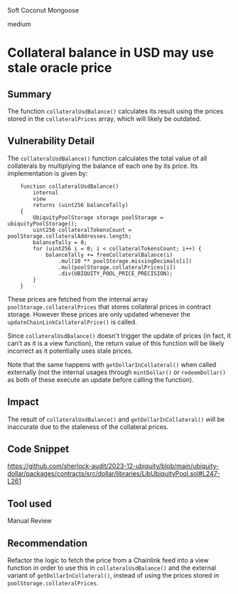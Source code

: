 Soft Coconut Mongoose

medium

# Collateral balance in USD may use stale oracle price

## Summary

The function `collateralUsdBalance()` calculates its result using the prices stored in the `collateralPrices` array, which will likely be outdated.

## Vulnerability Detail

The `collateralUsdBalance()` function calculates the total value of all collaterals by multiplying the balance of each one by its price. Its implementation is given by:

```solidity
    function collateralUsdBalance()
        internal
        view
        returns (uint256 balanceTally)
    {
        UbiquityPoolStorage storage poolStorage = ubiquityPoolStorage();
        uint256 collateralTokensCount = poolStorage.collateralAddresses.length;
        balanceTally = 0;
        for (uint256 i = 0; i < collateralTokensCount; i++) {
            balanceTally += freeCollateralBalance(i)
                .mul(10 ** poolStorage.missingDecimals[i])
                .mul(poolStorage.collateralPrices[i])
                .div(UBIQUITY_POOL_PRICE_PRECISION);
        }
    }
```

These prices are fetched from the internal array `poolStorage.collateralPrices` that stores collateral prices in contract storage. However these prices are only updated whenever the `updateChainLinkCollateralPrice()` is called.

Since `collateralUsdBalance()` doesn't trigger the update of prices (in fact, it can't as it is a view function), the return value of this function will be likely incorrect as it potentially uses stale prices.

Note that the same happens with `getDollarInCollateral()` when called externally (not the internal usages through `mintDollar()` or `redeemDollar()` as both of these execute an update before calling the function).

## Impact

The result of `collateralUsdBalance()` and `getDollarInCollateral()` will be inaccurate due to the staleness of the collateral prices.

## Code Snippet

https://github.com/sherlock-audit/2023-12-ubiquity/blob/main/ubiquity-dollar/packages/contracts/src/dollar/libraries/LibUbiquityPool.sol#L247-L261

## Tool used

Manual Review

## Recommendation

Refactor the logic to fetch the price from a Chainlink feed into a view function in order to use this in `collateralUsdBalance()` and the external variant of `getDollarInCollateral()`, instead of using the prices stored in `poolStorage.collateralPrices`.
